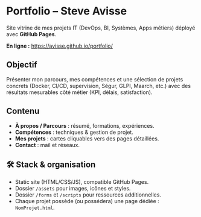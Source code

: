 # Portfolio – Steve Avisse

Site vitrine de mes projets IT (DevOps, BI, Systèmes, Apps métiers) déployé avec **GitHub Pages**.

 **En ligne :** https://avisse.github.io/portfolio/

##  Objectif
Présenter mon parcours, mes compétences et une sélection de projets concrets (Docker, CI/CD, supervision, Ségur, GLPI, Maarch, etc.) avec des résultats mesurables côté métier (KPI, délais, satisfaction).

## Contenu
- **À propos / Parcours** : résumé, formations, expériences.
- **Compétences** : techniques & gestion de projet.
- **Mes projets** : cartes cliquables vers des pages détaillées.
- **Contact** : mail et réseaux.

## 🛠 Stack & organisation
- Static site (HTML/CSS/JS), compatible GitHub Pages.
- Dossier `/assets` pour images, icônes et styles.
- Dossier `/forms` et `/scripts` pour ressources additionnelles.
- Chaque projet possède (ou possédera) une page dédiée : `NomProjet.html`.

